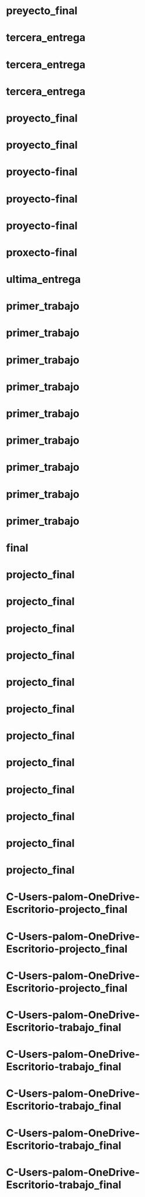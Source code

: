 # preyecto_final
# tercera_entrega
# tercera_entrega
# tercera_entrega
# proyecto_final
# proyecto_final
# proyecto-final
# proyecto-final
# proyecto-final
# proxecto-final
# ultima_entrega
# primer_trabajo
# primer_trabajo
# primer_trabajo
# primer_trabajo
# primer_trabajo
# primer_trabajo
# primer_trabajo
# primer_trabajo
# primer_trabajo
# final
# projecto_final
# projecto_final
# projecto_final
# projecto_final
# projecto_final
# projecto_final
# projecto_final
# projecto_final
# projecto_final
# projecto_final
# projecto_final
# projecto_final
# C-Users-palom-OneDrive-Escritorio-projecto_final
# C-Users-palom-OneDrive-Escritorio-projecto_final
# C-Users-palom-OneDrive-Escritorio-projecto_final
# C-Users-palom-OneDrive-Escritorio-trabajo_final
# C-Users-palom-OneDrive-Escritorio-trabajo_final
# C-Users-palom-OneDrive-Escritorio-trabajo_final
# C-Users-palom-OneDrive-Escritorio-trabajo_final
# C-Users-palom-OneDrive-Escritorio-trabajo_final
